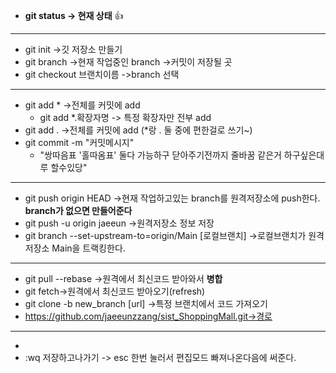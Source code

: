 * **git status -> 현재 상태**    :+1:
* * *
* git init ->깃 저장소 만들기
* git branch ->현재 작업중인 branch 
->커밋이 저장될 곳
* git checkout 브랜치이름 ->branch 선택
* * *
* git add * ->전체를 커밋에 add
  + git add *.확장자명 -> 특정 확장자만 전부 add
* git add . ->전체를 커밋에 add (*랑 . 둘 중에 편한걸로 쓰기~)
* git commit -m "커밋메시지"  
  + "쌍따음표 '홀따옴표' 둘다 가능하구 닫아주기전까지 줄바꿈 같은거 하구싶은대루 할수있당" 
* * *
* git push origin HEAD
->현재 작업하고있는 branch를 원격저장소에 push한다.
**branch가 없으면 만들어준다**
* git push -u origin jaeeun
 ->원격저장소 정보 저장
* git branch --set-upstream-to=origin/Main [로컬브랜치]
 ->로컬브랜치가 원격저장소 Main을 트랙킹한다.
* * *
* git pull --rebase ->원격에서 최신코드 받아와서 **병합**
* git fetch->원격에서 최신코드 받아오기(refresh)
* git clone -b new_branch [url] ->특정 브랜치에서 코드 가져오기
* https://github.com/jaeeunzzang/sist_ShoppingMall.git->경로
* * *
* 
*  :wq 저장하고나가기 -> esc 한번 눌러서 편집모드 빠져나온다음에 써준다.
